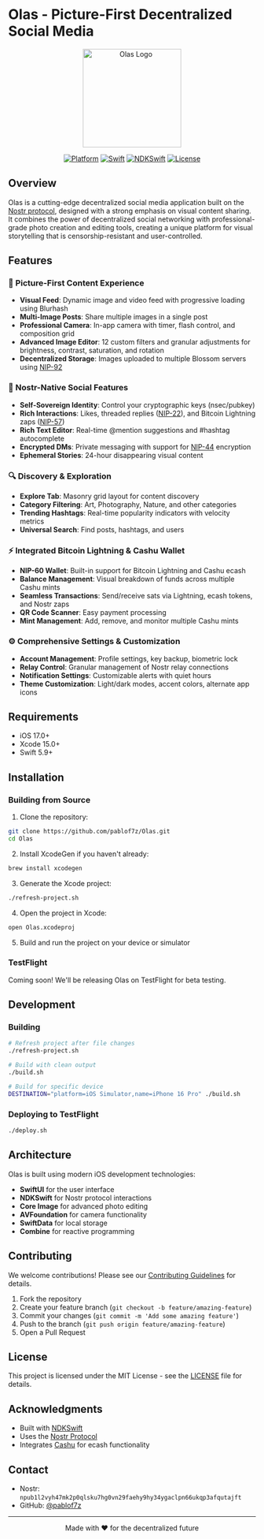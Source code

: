 # Olas - Picture-First Decentralized Social Media

<div align="center">
  <img src="Resources/olas-icon.png" alt="Olas Logo" width="200"/>
  
  [![Platform](https://img.shields.io/badge/platform-iOS%2017%2B-lightgrey)](https://developer.apple.com/ios/)
  [![Swift](https://img.shields.io/badge/Swift-5.9-orange)](https://swift.org)
  [![NDKSwift](https://img.shields.io/badge/NDKSwift-0.2.0-blue)](https://github.com/pablof7z/NDKSwift)
  [![License](https://img.shields.io/badge/license-MIT-green)](LICENSE)
</div>

## Overview

Olas is a cutting-edge decentralized social media application built on the [Nostr protocol](https://nostr.com), designed with a strong emphasis on visual content sharing. It combines the power of decentralized social networking with professional-grade photo creation and editing tools, creating a unique platform for visual storytelling that is censorship-resistant and user-controlled.

## Features

### 📸 Picture-First Content Experience
- **Visual Feed**: Dynamic image and video feed with progressive loading using Blurhash
- **Multi-Image Posts**: Share multiple images in a single post
- **Professional Camera**: In-app camera with timer, flash control, and composition grid
- **Advanced Image Editor**: 12 custom filters and granular adjustments for brightness, contrast, saturation, and rotation
- **Decentralized Storage**: Images uploaded to multiple Blossom servers using [NIP-92](https://github.com/nostr-protocol/nips/blob/master/92.md)

### 🔐 Nostr-Native Social Features
- **Self-Sovereign Identity**: Control your cryptographic keys (nsec/pubkey)
- **Rich Interactions**: Likes, threaded replies ([NIP-22](https://github.com/nostr-protocol/nips/blob/master/22.md)), and Bitcoin Lightning zaps ([NIP-57](https://github.com/nostr-protocol/nips/blob/master/57.md))
- **Rich Text Editor**: Real-time @mention suggestions and #hashtag autocomplete
- **Encrypted DMs**: Private messaging with support for [NIP-44](https://github.com/nostr-protocol/nips/blob/master/44.md) encryption
- **Ephemeral Stories**: 24-hour disappearing visual content

### 🔍 Discovery & Exploration
- **Explore Tab**: Masonry grid layout for content discovery
- **Category Filtering**: Art, Photography, Nature, and other categories
- **Trending Hashtags**: Real-time popularity indicators with velocity metrics
- **Universal Search**: Find posts, hashtags, and users

### ⚡ Integrated Bitcoin Lightning & Cashu Wallet
- **NIP-60 Wallet**: Built-in support for Bitcoin Lightning and Cashu ecash
- **Balance Management**: Visual breakdown of funds across multiple Cashu mints
- **Seamless Transactions**: Send/receive sats via Lightning, ecash tokens, and Nostr zaps
- **QR Code Scanner**: Easy payment processing
- **Mint Management**: Add, remove, and monitor multiple Cashu mints

### ⚙️ Comprehensive Settings & Customization
- **Account Management**: Profile settings, key backup, biometric lock
- **Relay Control**: Granular management of Nostr relay connections
- **Notification Settings**: Customizable alerts with quiet hours
- **Theme Customization**: Light/dark modes, accent colors, alternate app icons

## Requirements

- iOS 17.0+
- Xcode 15.0+
- Swift 5.9+

## Installation

### Building from Source

1. Clone the repository:
```bash
git clone https://github.com/pablof7z/Olas.git
cd Olas
```

2. Install XcodeGen if you haven't already:
```bash
brew install xcodegen
```

3. Generate the Xcode project:
```bash
./refresh-project.sh
```

4. Open the project in Xcode:
```bash
open Olas.xcodeproj
```

5. Build and run the project on your device or simulator

### TestFlight

Coming soon! We'll be releasing Olas on TestFlight for beta testing.

## Development

### Building

```bash
# Refresh project after file changes
./refresh-project.sh

# Build with clean output
./build.sh

# Build for specific device
DESTINATION="platform=iOS Simulator,name=iPhone 16 Pro" ./build.sh
```

### Deploying to TestFlight

```bash
./deploy.sh
```

## Architecture

Olas is built using modern iOS development technologies:

- **SwiftUI** for the user interface
- **NDKSwift** for Nostr protocol interactions
- **Core Image** for advanced photo editing
- **AVFoundation** for camera functionality
- **SwiftData** for local storage
- **Combine** for reactive programming

## Contributing

We welcome contributions! Please see our [Contributing Guidelines](CONTRIBUTING.md) for details.

1. Fork the repository
2. Create your feature branch (`git checkout -b feature/amazing-feature`)
3. Commit your changes (`git commit -m 'Add some amazing feature'`)
4. Push to the branch (`git push origin feature/amazing-feature`)
5. Open a Pull Request

## License

This project is licensed under the MIT License - see the [LICENSE](LICENSE) file for details.

## Acknowledgments

- Built with [NDKSwift](https://github.com/pablof7z/NDKSwift)
- Uses the [Nostr Protocol](https://nostr.com)
- Integrates [Cashu](https://cashu.space) for ecash functionality

## Contact

- Nostr: `npub1l2vyh47mk2p0qlsku7hg0vn29faehy9hy34ygaclpn66ukqp3afqutajft`
- GitHub: [@pablof7z](https://github.com/pablof7z)

---

<div align="center">
  Made with ❤️ for the decentralized future
</div>